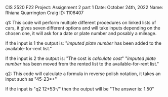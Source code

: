 CIS 2520 F22
Project: Assignment 2 part 1
Date: October 24th, 2022
Name: Rhiana Quarrington Craig
ID: 1106407

q1:
  This code will perform multiple different procedures on linked lists of cars, it gives seven different options and 
  will take inputs depending on the chosen one, it will ask for a date or plate number and posably a mileage.
  
  If the input is 1 the output is:
  "*imputed plate number* has been added to the available-for-rent list."
  
  If the input is 2 the output is:
  "The cost is *calculate cost*"
  "*imputed plate number* has been moved from the rented list to the available-for-rent list."
  
q2:
  This code will calculate a formula in reverse polish notation, it takes an input such as "45-23*+"
  
  If the input is "q2 12+53-/" then the output will be "The answer is: 1.50"
  
  

